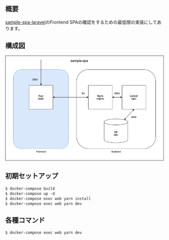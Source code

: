 ## 概要
[sample-spa-laravel](https://github.com/nagi125/sample-spa-laravel)のFrontend
SPAの確認をするための最低限の実装にしてあります。

## 構成図
![構成図](./.doc/images/frontend.png)

## 初期セットアップ
```
$ docker-compose build
$ docker-compose up -d
$ docker-compose exec web yarn install
$ docker-compose exec web yarn dev
```

## 各種コマンド
```
$ docker-compose exec web yarn dev
```
